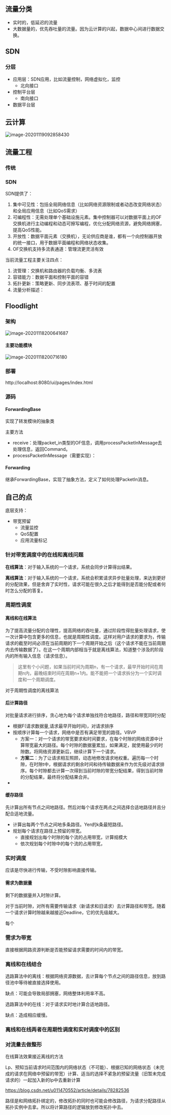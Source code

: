 

## 流量分类

- 实时的，低延迟的流量
- 大数据量的，优先吞吐量的流量。因为云计算的兴起，数据中心间进行数据交换。



## SDN



### 分层

- 应用层：SDN应用，比如流量控制，网络虚拟化，监控
  - 北向接口
- 控制平台层
  - 南向接口
- 数据平台层



## 云计算

![image-20201119092858430](SDN网络中的流量控制概论.assets/image-20201119092858430.png)





## 流量工程

### 传统



### SDN

SDN提供了：

1. 集中可见性：包括全局网络信息（比如网络资源限制或者动态改变网络状态）和全局应用信息（比如QoS需求）
2. 可编程性：无需处理单个基础设施元素。集中控制器可以对数据平面上的OF交换机进行主动编程和动态可擦写编程，优化分配网络资源，避免网络拥塞，提高QoS性能。
3. 开放性：数据平面元素（交换机），无论供应商是谁，都有一个向控制器开放的统一接口，用于数据平面编程和网络状态收集。
4. OF交换机支持多流表通道：管理流更灵活有效



当前流量工程主要关注四点：

1. 流管理：交换机和路由器的负载均衡、多流表
2. 容错能力：数据平面和控制平面的容错
3. 拓扑更新：策略更新、同步流表项、基于时间的配置
4. 流量分析描述：





## Floodlight

### 架构

![image-20201118200641687](SDN网络中的流量控制概论.assets/image-20201118200641687.png)



#### 主要功能模块

![image-20201118200716180](SDN网络中的流量控制概论.assets/image-20201118200716180.png)







### 部署







http://localhost:8080/ui/pages/index.html





### 源码

#### ForwardingBase

实现了转发模块的抽象类

主要方法

- receive：处理packet_in类型的OF信息，调用processPacketInMessage去处理信息，返回Command。
- processPacketInMessage（需要实现）：



#### Forwarding

继承ForwardingBase，实现了抽象方法，定义了如何处理PacketIn消息。



## 自己的点

底层支持：

- 带宽预留
  - 流量监控
  - QoS配置
  - 应用流量标记







### 针对带宽调度中的在线和离线问题

**在线算法**：对于输入系统的一个请求，系统会同步计算得出结果。

**离线算法**：对于输入系统的一个请求，系统会积累请求异步批量处理，来达到更好的分配效果，但是舍弃了实时性，请求可能在很久之后才能得到是否能分配或者何时怎么分配的答复。

 

### 周期性调度



#### 离线和在线算法

为了提高流量分配的合理性，提高网络的吞吐量，通过阶段性得批量处理请求，使一次计算中包含更多的信息，也就是周期性调度。这样对用户请求的要求为，传输请求的截至时间必须在当前周期的下一个周期开始之后（这个请求不能在当前周期内去传输数据了）。在这一个周期内部相当于就是离线算法，知道整个涉及的阶段内的所有输入信息（请求信息）。

> 这里有个小问题，如果当前时间为周期n，有一个请求，最早开始时间在周期n内，最晚结束时间在周期n+1内。能不能把一个请求拆分为一个实时调度和一个周期调度。



对于周期性调度的离线算法

#### 后计算路径

对批量请求进行排序，贪心地为每个请求单独找符合地路径，路径和带宽同时分配

- 根据F(请求数据量,请求最早开始时间)，对请求排序
- 按顺序计算每一个请求，网络中是否有满足带宽的路径。VBVP
  - 方案一：对一个请求的带宽要求和时间要求，在每个时隙的网络资源中计算带宽最大的路径。每个时隙的数据量累加，如果满足，就使用最少的时隙数。将网络资源更新后，继续计算下一个请求。
  - **方案二**：为了让请求相互照顾，动态地修改请求地权重。遍历每一个时隙，在时隙t中，根据请求的剩余时间和待传输数据来作为优先级对请求排序。每个时隙都去计算一次得到当前时隙的带宽分配结果，得到当前时隙的分配结果，最终将分配结果合并。
- 

#### 缓存路径

先计算出所有节点之间地路径。然后对每个请求在两点之间选择合适地路径并且分配合适地流量。

- 计算出每两个节点之间地多条路径。Yen的k条最短路径。
- 规划每个请求在路径上预留的带宽。
  - 直接规划出每个时隙的每个流的占用带宽，计算规模大
  - 依次规划每个时隙中的每个流的占用带宽，



### 实时调度

应该是尽快进行传输，不受时隙影响直接传输。

#### 需求为数据量

剩下的数据量并入时隙计算。

对于当前时隙，对所有需要传输请求（新请求和旧请求）去计算路径和带宽。随着一个请求计算时隙越来越接近Deadline，它的优先级越大。

每个

### 需求为带宽

直接根据网路资源判断是否能预留请求需要的时间内的带宽。





### 离线和在线结合

选路算法中的离线：根据网络资源数据，去计算每个节点之间的路径信息，放到路径池中等待被直接选择使用。

缺点：可能会导致局部拥塞，网络整体利用率不高。



选路算法中的在线：对于请求实时地计算合适地路径。

缺点：造成相应缓慢。

### 离线和在线两者在周期性调度和实时调度中的区别





### 对流量去做整形









在线算法效果接近离线的方法

Lp、预知当前请求时间范围内的网络状态（不可能）、根据已知的网络状态（未完成的请求在网络中预留的带宽）计算、适当的选择不紧急的预留流量（旧暂未完成请求的）一起加入新的lp中去重新计算



https://blog.csdn.net/u011470552/article/details/78282536

 

路径是和网络拓扑绑定的，修改拓扑的同时也可能会修改路径，为请求分配路径从拓扑实例中去拿。所以将计算路径的逻辑放到修改拓扑中去。









